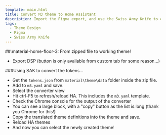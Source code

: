 ```yaml
---
template: main.html
title: Convert M3 theme to Home Assistant
description: Import the Figma export, and use the Swiss Army Knife to convert the Figma export to a Material 3 theme for Home Assistant.
tags:
  - Theme Design
  - Figma
  - Swiss Army Knife
---
```



##:material-home-floor-3: From zipped file to working theme!

- Export DSP (button is only available from custom tab for some reason...)

###Using SAK to convert the tokens...

- Get the `tokens.json` from `material\theme\data` folder inside the zip file.
- Add to `m3.yaml` and save.
- Select the converter view
- Hit ctrl-F5 to refresh/reload HA. This includes the `m3.yaml` template.
- Check the Chrome console for the output of the converter
- You can see a large block, with a "copy" button as the list is long (thank you Chrome for this!)
- Copy the translated theme definitions into the theme and save.
- Reload HA themes 
- And now you can select the newly created theme!



